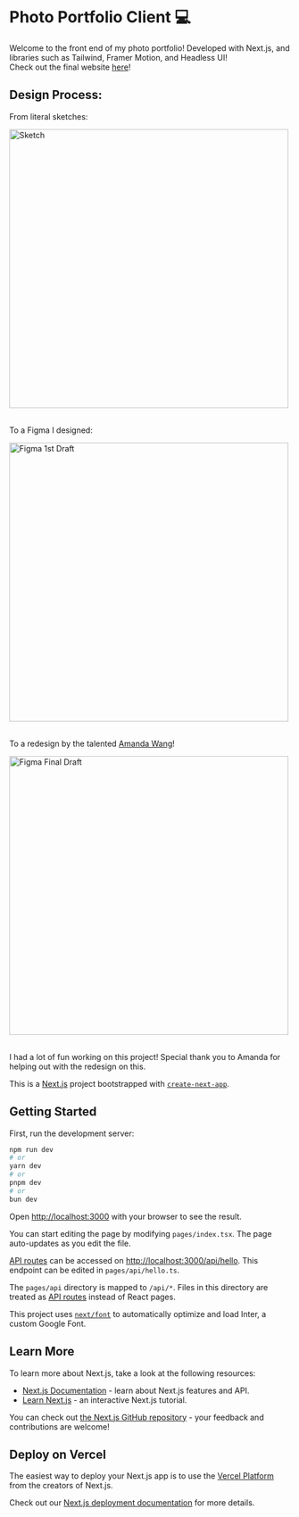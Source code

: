 # Photo Portfolio Client 💻

Welcome to the front end of my photo portfolio! Developed with Next.js, and libraries such as Tailwind, Framer Motion, and Headless UI!
<br> Check out the final website [here](https://www.jshkmphoto.com/)!

## Design Process:

From literal sketches:

<img src="https://github.com/user-attachments/assets/9e72fa27-d53b-4e59-9b6f-866c3ff8f317" alt="Sketch" height="500px">

<br>To a Figma I designed:

<img src="https://github.com/user-attachments/assets/6af47d62-b297-4c06-93eb-6b4d7dd7797f" alt="Figma 1st Draft" height="500px">

<br>To a redesign by the talented [Amanda Wang](https://www.linkedin.com/in/amanda-y-wang/)!

<img src="https://github.com/user-attachments/assets/f80e0f9d-dbed-4233-94ed-3ffc6887ae3a" alt="Figma Final Draft" height="500px">

<br>I had a lot of fun working on this project! Special thank you to Amanda for helping out with the redesign on this. 

This is a [Next.js](https://nextjs.org/) project bootstrapped with [`create-next-app`](https://github.com/vercel/next.js/tree/canary/packages/create-next-app).

## Getting Started

First, run the development server:

```bash
npm run dev
# or
yarn dev
# or
pnpm dev
# or
bun dev
```

Open [http://localhost:3000](http://localhost:3000) with your browser to see the result.

You can start editing the page by modifying `pages/index.tsx`. The page auto-updates as you edit the file.

[API routes](https://nextjs.org/docs/api-routes/introduction) can be accessed on [http://localhost:3000/api/hello](http://localhost:3000/api/hello). This endpoint can be edited in `pages/api/hello.ts`.

The `pages/api` directory is mapped to `/api/*`. Files in this directory are treated as [API routes](https://nextjs.org/docs/api-routes/introduction) instead of React pages.

This project uses [`next/font`](https://nextjs.org/docs/basic-features/font-optimization) to automatically optimize and load Inter, a custom Google Font.

## Learn More

To learn more about Next.js, take a look at the following resources:

- [Next.js Documentation](https://nextjs.org/docs) - learn about Next.js features and API.
- [Learn Next.js](https://nextjs.org/learn) - an interactive Next.js tutorial.

You can check out [the Next.js GitHub repository](https://github.com/vercel/next.js/) - your feedback and contributions are welcome!

## Deploy on Vercel

The easiest way to deploy your Next.js app is to use the [Vercel Platform](https://vercel.com/new?utm_medium=default-template&filter=next.js&utm_source=create-next-app&utm_campaign=create-next-app-readme) from the creators of Next.js.

Check out our [Next.js deployment documentation](https://nextjs.org/docs/deployment) for more details.

